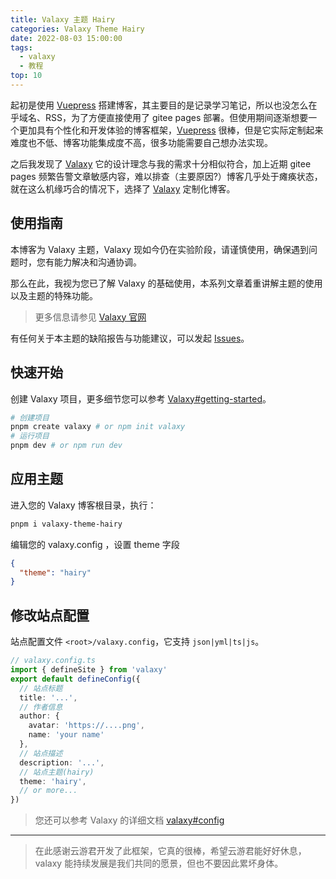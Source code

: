 ```yaml
---
title: Valaxy 主题 Hairy
categories: Valaxy Theme Hairy
date: 2022-08-03 15:00:00
tags:
  - valaxy
  - 教程
top: 10
---
```


<HairyImage class="rounded w-full h-150" fit="contain" src="https://user-images.githubusercontent.com/49724027/182444624-6228d153-94cb-461d-a5d8-be8535441fb6.png" />

起初是使用 [Vuepress](https://www.vuepress.cn/) 搭建博客，其主要目的是记录学习笔记，所以也没怎么在乎域名、RSS，为了方便直接使用了 gitee pages 部署。但使用期间逐渐想要一个更加具有个性化和开发体验的博客框架，[Vuepress](https://www.vuepress.cn/) 很棒，但是它实际定制起来难度也不低、博客功能集成度不高，很多功能需要自己想办法实现。

之后我发现了 [Valaxy](https://valaxy.site/) 它的设计理念与我的需求十分相似符合，加上近期 gitee pages 频繁告警文章敏感内容，难以排查（主要原因?）博客几乎处于瘫痪状态，就在这么机缘巧合的情况下，选择了 [Valaxy](https://valaxy.site/) 定制化博客。

<!-- more -->

<HairyImageGroup row="150px">
  <HairyImage src="https://user-images.githubusercontent.com/49724027/182445245-e4e0fcab-24fc-4cfa-9756-8cba44a4f6bb.png" />
  <HairyImage src="https://user-images.githubusercontent.com/49724027/182445323-5f7870e8-f21c-4bc5-ac87-a566e4b01c97.png" />
  <HairyImage src="https://user-images.githubusercontent.com/49724027/182445732-9678e9e9-3b6d-470b-b4c4-9b632b4984a0.png" />
  <HairyImage src="https://user-images.githubusercontent.com/49724027/182445776-148b6fed-c2db-4821-b57f-7fab053c87ca.png" />
  <HairyImage src="https://user-images.githubusercontent.com/49724027/182445825-2a036954-b604-4037-b21c-bdcb9b2182a2.png" />
  <HairyImage src="https://user-images.githubusercontent.com/49724027/182445873-19270c4c-bee6-4652-b7ac-7a5ebf2565a9.png" />
  <HairyImage src="https://user-images.githubusercontent.com/49724027/182446015-021eb02f-570d-4c3c-8801-c02343ced0b8.png" />
</HairyImageGroup>


## 使用指南

本博客为 Valaxy 主题，Valaxy 现如今仍在实验阶段，请谨慎使用，确保遇到问题时，您有能力解决和沟通协调。

那么在此，我视为您已了解 Valaxy 的基础使用，本系列文章着重讲解主题的使用以及主题的特殊功能。

> 更多信息请参见 [Valaxy 官网](https://valaxy.site/)

有任何关于本主题的缺陷报告与功能建议，可以发起 [Issues](https://github.com/TuiMao233/valaxy-theme-hairy/issues)。

## 快速开始

创建 Valaxy 项目，更多细节您可以参考 [Valaxy#getting-started](https://valaxy.site/guide/getting-started)。

```sh
# 创建项目
pnpm create valaxy # or npm init valaxy
# 运行项目
pnpm dev # or npm run dev
```

## 应用主题

进入您的 Valaxy 博客根目录，执行：

```sh
pnpm i valaxy-theme-hairy
```

编辑您的 valaxy.config ，设置 theme 字段

```json
{
  "theme": "hairy"
}
```

## 修改站点配置

站点配置文件 `<root>/valaxy.config`，它支持 `json|yml|ts|js`。

```ts
// valaxy.config.ts
import { defineSite } from 'valaxy'
export default defineConfig({
  // 站点标题
  title: '...',
  // 作者信息
  author: {
    avatar: 'https://....png',
    name: 'your name'
  },
  // 站点描述
  description: '...',
  // 站点主题(hairy)
  theme: 'hairy',
  // or more...
})
```

> 您还可以参考 Valaxy 的详细文档 [valaxy#config](https://valaxy.site/guide/getting-started)

---

> 在此感谢云游君开发了此框架，它真的很棒，希望云游君能好好休息，valaxy 能持续发展是我们共同的愿景，但也不要因此累坏身体。
